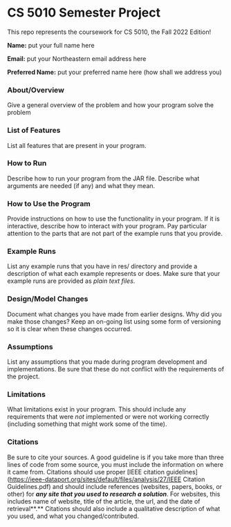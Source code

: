 # CS 5010 Semester Project

This repo represents the coursework for CS 5010, the Fall 2022 Edition!

**Name:** put your full name here

**Email:** put your Northeastern email address here

**Preferred Name:** put your preferred name here (how shall we address you)



### About/Overview

Give a general overview of the problem and how your program solve the problem



### List of Features

List all features that are present in your program.



### How to Run

Describe how to run your program from the JAR file. Describe what arguments are needed (if any) and what they mean.



### How to Use the Program

Provide instructions on how to use the functionality in your program. If it is interactive, describe how to interact with your program. Pay particular attention to the parts that are not part of the example runs that you provide.



### Example Runs

List any example runs that you have in res/ directory and provide a description of what each example represents or does. Make sure that your example runs are provided as *plain text files*.



### Design/Model Changes

Document what changes you have made from earlier designs. Why did you make those changes? Keep an on-going list using some form of versioning so it is clear when these changes occurred.



### Assumptions

List any assumptions that you made during program development and implementations. Be sure that these do not conflict with the requirements of the project.



### Limitations

What limitations exist in your program. This should include any requirements that were *not* implemented or were not working correctly (including something that might work some of the time).



### Citations

Be sure to cite your sources. A good guideline is if you take more than three lines of code from some source, you must include the information on where it came from. Citations should use proper [IEEE citation guidelines](https://ieee-dataport.org/sites/default/files/analysis/27/IEEE Citation Guidelines.pdf) and should include references (websites, papers, books, or other) for ***any site that you used to research a solution***. For websites, this includes name of website, title of the article, the url, and the date of retrieval**.** Citations should also include a qualitative description of what you used, and what you changed/contributed.



